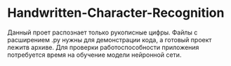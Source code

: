 # Handwritten-Character-Recognition
Данный проет распознает только рукописные цифры. 
Файлы с расширением .py нужны для демонстрации кода, а готовый проект лежитв архиве.
Для проверки работоспособности приложения потребуется время на обучение модели нейронной сети.
